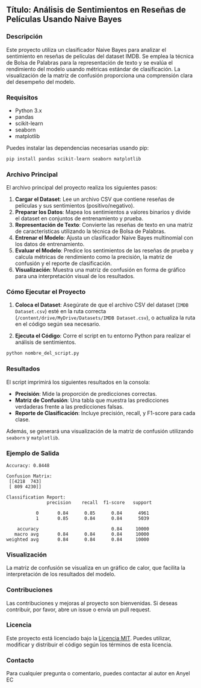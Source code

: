 ## Título: **Análisis de Sentimientos en Reseñas de Películas Usando Naive Bayes**

### Descripción

Este proyecto utiliza un clasificador Naive Bayes para analizar el sentimiento en reseñas de películas del dataset IMDB. Se emplea la técnica de Bolsa de Palabras para la representación de texto y se evalúa el rendimiento del modelo usando métricas estándar de clasificación. La visualización de la matriz de confusión proporciona una comprensión clara del desempeño del modelo.

### Requisitos

- Python 3.x
- pandas
- scikit-learn
- seaborn
- matplotlib

Puedes instalar las dependencias necesarias usando pip:

```bash
pip install pandas scikit-learn seaborn matplotlib
```

### Archivo Principal

El archivo principal del proyecto realiza los siguientes pasos:

1. **Cargar el Dataset**: Lee un archivo CSV que contiene reseñas de películas y sus sentimientos (positivo/negativo).
2. **Preparar los Datos**: Mapea los sentimientos a valores binarios y divide el dataset en conjuntos de entrenamiento y prueba.
3. **Representación de Texto**: Convierte las reseñas de texto en una matriz de características utilizando la técnica de Bolsa de Palabras.
4. **Entrenar el Modelo**: Ajusta un clasificador Naive Bayes multinomial con los datos de entrenamiento.
5. **Evaluar el Modelo**: Predice los sentimientos de las reseñas de prueba y calcula métricas de rendimiento como la precisión, la matriz de confusión y el reporte de clasificación.
6. **Visualización**: Muestra una matriz de confusión en forma de gráfico para una interpretación visual de los resultados.

### Cómo Ejecutar el Proyecto

1. **Coloca el Dataset**: Asegúrate de que el archivo CSV del dataset (`IMDB Dataset.csv`) esté en la ruta correcta (`/content/drive/MyDrive/Datasets/IMDB Dataset.csv`), o actualiza la ruta en el código según sea necesario.

2. **Ejecuta el Código**: Corre el script en tu entorno Python para realizar el análisis de sentimientos.

```python
python nombre_del_script.py
```

### Resultados

El script imprimirá los siguientes resultados en la consola:

- **Precisión**: Mide la proporción de predicciones correctas.
- **Matriz de Confusión**: Una tabla que muestra las predicciones verdaderas frente a las predicciones falsas.
- **Reporte de Clasificación**: Incluye precisión, recall, y F1-score para cada clase.

Además, se generará una visualización de la matriz de confusión utilizando `seaborn` y `matplotlib`.

### Ejemplo de Salida

```
Accuracy: 0.8448

Confusion Matrix:
 [[4218  743]
 [ 809 4230]]

Classification Report:
               precision    recall  f1-score   support

           0       0.84      0.85      0.84      4961
           1       0.85      0.84      0.84      5039

    accuracy                           0.84     10000
   macro avg       0.84      0.84      0.84     10000
weighted avg       0.84      0.84      0.84     10000
```

### Visualización

La matriz de confusión se visualiza en un gráfico de calor, que facilita la interpretación de los resultados del modelo.

### Contribuciones

Las contribuciones y mejoras al proyecto son bienvenidas. Si deseas contribuir, por favor, abre un issue o envía un pull request.

### Licencia

Este proyecto está licenciado bajo la [Licencia MIT](https://opensource.org/licenses/MIT). Puedes utilizar, modificar y distribuir el código según los términos de esta licencia.

### Contacto

Para cualquier pregunta o comentario, puedes contactar al autor en Anyel EC